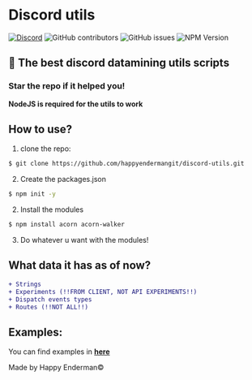 # Discord utils
[![Discord](https://img.shields.io/discord/1103066670576193627?style=for-the-badge&color=%235562EA)](https://discord.gg/Q6UYNawvaF)
 ![GitHub contributors](https://img.shields.io/github/contributors/happyendermangit/discord-utils?style=for-the-badge) ![GitHub issues](https://img.shields.io/github/issues/happyendermangit/discord-utils?style=for-the-badge) ![NPM Version](https://img.shields.io/npm/v/discord-datautils?style=for-the-badge&logo=npm&color=CC3534)


## 🚀 The best discord datamining utils scripts

### Star the repo if it helped you!

**NodeJS is required for the utils to work**

## How to use?
1. clone the repo:
```sh
$ git clone https://github.com/happyendermangit/discord-utils.git
```

2. Create the packages.json
```sh
$ npm init -y
```

2. Install the modules
```sh
$ npm install acorn acorn-walker
```
3. Do whatever u want with the modules!

## What data it has as of now?
```diff
+ Strings 
+ Experiments (!!FROM CLIENT, NOT API EXPERIMENTS!!)
+ Dispatch events types 
+ Routes (!!NOT ALL!!)
```

## Examples:

You can find examples in **[here](./examples)**

Made by Happy Enderman©️
